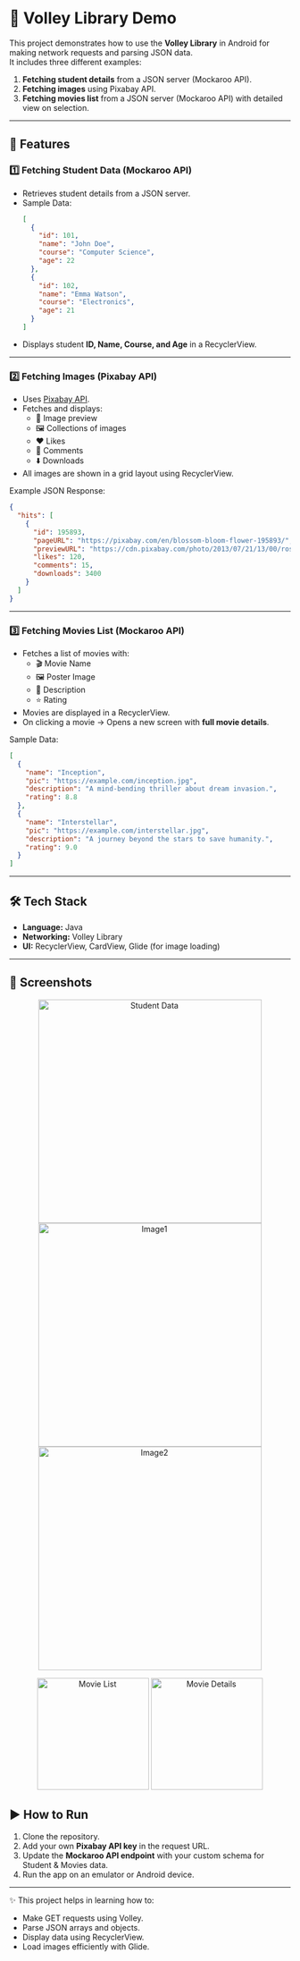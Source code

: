 # 📱 Volley Library Demo  

This project demonstrates how to use the **Volley Library** in Android for making network requests and parsing JSON data.  
It includes three different examples:  

1. **Fetching student details** from a JSON server (Mockaroo API).  
2. **Fetching images** using Pixabay API.  
3. **Fetching movies list** from a JSON server (Mockaroo API) with detailed view on selection.  

---

## 🚀 Features  

### 1️⃣ Fetching Student Data (Mockaroo API)  
- Retrieves student details from a JSON server.  
- Sample Data:  
  ```json
  [
    {
      "id": 101,
      "name": "John Doe",
      "course": "Computer Science",
      "age": 22
    },
    {
      "id": 102,
      "name": "Emma Watson",
      "course": "Electronics",
      "age": 21
    }
  ]
  ```  
- Displays student **ID, Name, Course, and Age** in a RecyclerView.  

---

### 2️⃣ Fetching Images (Pixabay API)  
- Uses [Pixabay API](https://pixabay.com/api/?key=51859612-ff1979d1c2687e240c24326e6&q=nature&image_type=photo&pretty=true).  
- Fetches and displays:  
  - 📸 Image preview  
  - 🖼️ Collections of images  
  - ❤️ Likes  
  - 💬 Comments  
  - ⬇️ Downloads  
- All images are shown in a grid layout using RecyclerView.  

Example JSON Response:  
```json
{
  "hits": [
    {
      "id": 195893,
      "pageURL": "https://pixabay.com/en/blossom-bloom-flower-195893/",
      "previewURL": "https://cdn.pixabay.com/photo/2013/07/21/13/00/rose-165819_150.jpg",
      "likes": 120,
      "comments": 15,
      "downloads": 3400
    }
  ]
}
```

---

### 3️⃣ Fetching Movies List (Mockaroo API)  
- Fetches a list of movies with:  
  - 🎬 Movie Name  
  - 🖼️ Poster Image  
  - 📖 Description  
  - ⭐ Rating  
- Movies are displayed in a RecyclerView.  
- On clicking a movie → Opens a new screen with **full movie details**.  

Sample Data:  
```json
[
  {
    "name": "Inception",
    "pic": "https://example.com/inception.jpg",
    "description": "A mind-bending thriller about dream invasion.",
    "rating": 8.8
  },
  {
    "name": "Interstellar",
    "pic": "https://example.com/interstellar.jpg",
    "description": "A journey beyond the stars to save humanity.",
    "rating": 9.0
  }
]
```

---

## 🛠️ Tech Stack  
- **Language:** Java  
- **Networking:** Volley Library  
- **UI:** RecyclerView, CardView, Glide (for image loading)  

---

## 📸 Screenshots  

<p align="center">
  <img src="https://github.com/The-Kundan/Api_Practise_volley/blob/master/Data.jpg" alt="Student Data" width="400"/>
  <img src="https://github.com/The-Kundan/Api_Practise_volley/blob/master/Image1.jpg" alt="Image1" width="400"/>
  <img src="https://github.com/The-Kundan/Api_Practise_volley/blob/master/Image2.jpg" alt="Image2" width="400"/>
</p>
<p align="center">
  <img src="https://github.com/The-Kundan/Api_Practise_volley/blob/master/MovieList.jpg" alt="Movie List" width="200"/>
  <img src="https://github.com/The-Kundan/Api_Practise_volley/blob/master/MovieDetails.jpg" alt="Movie Details" width="200"/>
</p>


## ▶️ How to Run  
1. Clone the repository.  
2. Add your own **Pixabay API key** in the request URL.  
3. Update the **Mockaroo API endpoint** with your custom schema for Student & Movies data.  
4. Run the app on an emulator or Android device.  

---

✨ This project helps in learning how to:  
- Make GET requests using Volley.  
- Parse JSON arrays and objects.  
- Display data using RecyclerView.  
- Load images efficiently with Glide.  

